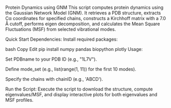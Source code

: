 Protein Dynamics using GNM
This script computes protein dynamics using the Gaussian Network Model (GNM). It retrieves a PDB structure, extracts Cα coordinates for specified chains, constructs a Kirchhoff matrix with a 7.0 Å cutoff, performs eigen decomposition, and calculates the Mean Square Fluctuations (MSF) from selected vibrational modes.

Quick Start
Dependencies:
Install required packages:

bash
Copy
Edit
pip install numpy pandas biopython plotly
Usage:

Set PDBname to your PDB ID (e.g., "1L7V").

Define mode_set (e.g., list(range(1, 11)) for the first 10 modes).

Specify the chains with chainID (e.g., 'ABCD').

Run the Script:
Execute the script to download the structure, compute eigenvalues/MSF, and display interactive plots for both eigenvalues and MSF profiles.
